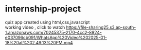 # internship-project
quiz app created using html,css,javascript
<br>
working video , click to watch
https://file-sharing25.s3.ap-south-1.amazonaws.com/70245375-2170-4cc2-8824-e037096cb091/WhatsApp%20Video%202025-01-18%20at%202.49.13%20PM.mp4

